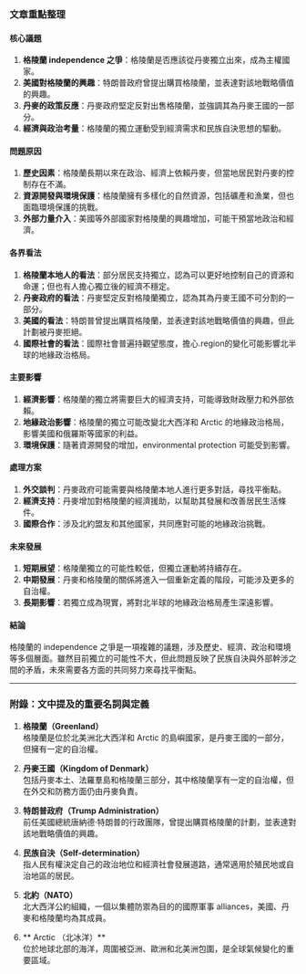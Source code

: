### 文章重點整理

#### 核心議題
1. **格陵蘭 independence 之爭**：格陵蘭是否應該從丹麥獨立出來，成為主權國家。
2. **美國對格陵蘭的興趣**：特朗普政府曾提出購買格陵蘭，並表達對該地戰略價值的興趣。
3. **丹麥的政策反應**：丹麥政府堅定反對出售格陵蘭，並強調其為丹麥王國的一部分。
4. **經濟與政治考量**：格陵蘭的獨立運動受到經濟需求和民族自決思想的驅動。

#### 問題原因
1. **歷史因素**：格陵蘭長期以來在政治、經濟上依賴丹麥，但當地居民對丹麥的控制存在不滿。
2. **資源開發與環境保護**：格陵蘭擁有多樣化的自然資源，包括礦產和漁業，但也面臨環境保護的挑戰。
3. **外部力量介入**：美國等外部國家對格陵蘭的興趣增加，可能干預當地政治和經濟。

#### 各界看法
1. **格陵蘭本地人的看法**：部分居民支持獨立，認為可以更好地控制自己的資源和命運；但也有人擔心獨立後的經濟不穩定。
2. **丹麥政府的看法**：丹麥堅定反對格陵蘭獨立，認為其為丹麥王國不可分割的一部分。
3. **美國的看法**：特朗普曾提出購買格陵蘭，並表達對該地戰略價值的興趣，但此計劃被丹麥拒絕。
4. **國際社會的看法**：國際社會普遍持觀望態度，擔心.region的變化可能影響北半球的地緣政治格局。

#### 主要影響
1. **經濟影響**：格陵蘭的獨立將需要巨大的經濟支持，可能導致財政壓力和外部依賴。
2. **地緣政治影響**：格陵蘭的獨立可能改變北大西洋和 Arctic 的地緣政治格局，影響美國和俄羅斯等國家的利益。
3. **環境保護**：隨著資源開發的增加，environmental protection 可能受到影響。

#### 處理方案
1. **外交談判**：丹麥政府可能需要與格陵蘭本地人進行更多對話，尋找平衡點。
2. **經濟支持**：丹麥增加對格陵蘭的經濟援助，以幫助其發展和改善居民生活條件。
3. **國際合作**：涉及北約盟友和其他國家，共同應對可能的地緣政治挑戰。

#### 未來發展
1. **短期展望**：格陵蘭獨立的可能性較低，但獨立運動將持續存在。
2. **中期發展**：丹麥和格陵蘭的關係將進入一個重新定義的階段，可能涉及更多的自治權。
3. **長期影響**：若獨立成為現實，將對北半球的地緣政治格局產生深遠影響。

#### 結論
格陵蘭的 independence 之爭是一項複雜的議題，涉及歷史、經濟、政治和環境等多個層面。雖然目前獨立的可能性不大，但此問題反映了民族自決與外部幹涉之間的矛盾，未來需要各方面的共同努力來尋找平衡點。

---

### 附錄：文中提及的重要名詞與定義

1. **格陵蘭（Greenland）**  
   格陵蘭是位於北美洲北大西洋和 Arctic 的島嶼國家，是丹麥王國的一部分，但擁有一定的自治權。

2. **丹麥王國（Kingdom of Denmark）**  
   包括丹麥本土、法羅羣島和格陵蘭三部分，其中格陵蘭享有一定的自治權，但在外交和防務方面仍由丹麥負責。

3. **特朗普政府（Trump Administration）**  
   前任美國總統唐納德·特朗普的行政團隊，曾提出購買格陵蘭的計劃，並表達對該地戰略價值的興趣。

4. **民族自決（Self-determination）**  
   指人民有權決定自己的政治地位和經濟社會發展道路，通常適用於殖民地或自治地區的居民。

5. **北約（NATO）**  
   北大西洋公約組織，一個以集體防禦為目的的國際軍事 alliances，美國、丹麥和格陵蘭均為其成員。

6. ** Arctic （北冰洋）**  
   位於地球北部的海洋，周圍被亞洲、歐洲和北美洲包圍，是全球氣候變化的重要區域。